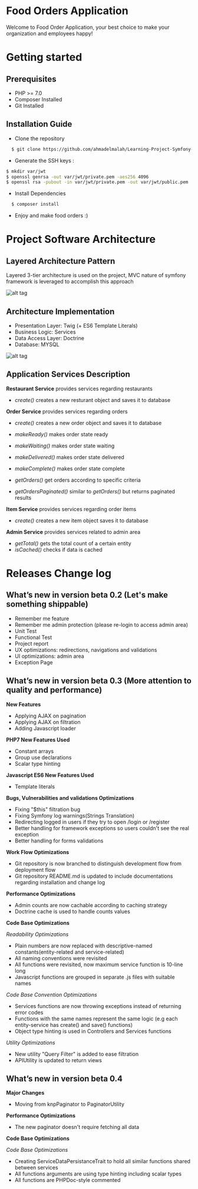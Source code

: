 Food Orders Application
=======================

Welcome to Food Order Application, your best choice to make your organization and employees happy!

Getting started
===============
Prerequisites
-------------
* PHP >= 7.0
* Composer Installed
* Git Installed

Installation Guide
------------------
* Clone the repository

``` bash
  $ git clone https://github.com/ahmadelmalah/Learning-Project-Symfony-Restaurants-Orders.git
```
* Generate the SSH keys :

``` bash
$ mkdir var/jwt
$ openssl genrsa -out var/jwt/private.pem -aes256 4096
$ openssl rsa -pubout -in var/jwt/private.pem -out var/jwt/public.pem
```
* Install Dependencies

``` bash
  $ composer install
```
* Enjoy and make food orders :)

Project Software Architecture
=============================
Layered Architecture Pattern
-----------------------------
Layered 3-tier architecture is used on the project, MVC nature of symfony framework is leveraged to accomplish this approach

![alt tag](https://raw.githubusercontent.com/ahmadelmalah/Learning-Project-Symfony-Restaurants-Orders/dev/orderat/web/documentation/architecture-theo.png)

Architecture Implementation
---------------------------
* Presentation Layer: Twig (+ ES6 Template Literals)
* Business Logic: Services
* Data Access Layer: Doctrine
* Database: MYSQL

![alt tag](https://raw.githubusercontent.com/ahmadelmalah/Learning-Project-Symfony-Restaurants-Orders/dev/orderat/web/documentation/architecture-practial.png)

Application Services Description
--------------------------------
**Restaurant Service** provides services regarding restaurants
* *create()* creates a new resturant object and saves it to database

**Order Service** provides services regarding orders
* *create()* creates a new order object and saves it to database

* *makeReady()* makes order state ready
* *makeWaiting()* makes order state waiting
* *makeDelivered()* makes order state delivered
* *makeComplete()* makes order state complete

* *getOrders()* get orders according to specific criteria
* *getOrdersPaginated()* similar to *getOrders()* but returns paginated results


**Item Service** provides services regarding order items
* *create()* creates a new item object saves it to database

**Admin Service** provides services related to admin area
* *getTotal()* gets the total count of a certain entity
* *isCached()* checks if data is cached


Releases Change log
===================
What’s new in version beta 0.2 (Let's make something shippable)
-------------------------------------
* Remember me feature
* Remember me admin protection (please re-login to access admin area)
* Unit Test
* Functional Test
* Project report
* UX optimizations: redirections, navigations and validations
* UI optimizations: admin area
* Exception Page

What’s new in version beta 0.3 (More attention to quality and performance)
--------------------------------------------------------------------------
**New Features**
* Applying AJAX on pagination
* Applying AJAX on filtration
* Adding Javascript loader

**PHP7 New Features Used**
* Constant arrays
* Group use declarations
* Scalar type hinting

**Javascript ES6 New Features Used**
* Template literals

**Bugs, Vulnerabilities and validations Optimizations**
* Fixing "$this" filtration bug
* Fixing Symfony log warnings(Strings Translation)
* Redirecting logged in users if they try to open /login or /register
* Better handling for framework exceptions so users couldn't see the real exception
* Better handling for forms validations

**Work Flow Optimizations**
* Git repository is now branched to distinguish development flow from deployment flow
* Git repository README.md is updated to include documentations regarding installation and change log

**Performance Optimizations**
* Admin counts are now cachable according to caching strategy
* Doctrine cache is used to handle counts values

**Code Base Optimizations**

*Readability Optimizations*

* Plain numbers are now replaced with descriptive-named constants(entity-related and service-related)
* All naming conventions were revisited
* All functions were revisited, now maximum service function is 10-line long
* Javascript functions are grouped in separate .js files with suitable names

*Code Base Convention Optimizations*

* Services functions are now throwing exceptions instead of returning error codes
* Functions with the same names represent the same logic (e.g each entity-service has create() and save() functions)
* Object type hinting is used in Controllers and Services functions

*Utility Optimizations*

* New utility "Query Filter" is added to ease filtration
* APIUtility is updated to return views

What’s new in version beta 0.4
------------------------------
**Major Changes**
* Moving from knpPaginator to PaginatorUtility

**Performance Optimizations**
* The new paginator doesn't require fetching all data

**Code Base Optimizations**

*Code Base Optimizations*

* Creating ServiceDataPersistanceTrait to hold all similar functions shared between services
* All functions arguments are using type hinting including scalar types
* All functions are PHPDoc-style commented
